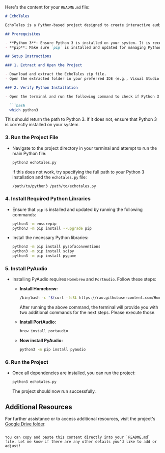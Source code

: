 Here's the content for your `README.md` file:

```markdown
# EchoTales

EchoTales is a Python-based project designed to create interactive audio experiences. This guide will help you set up and run the project on your local machine.

## Prerequisites

- **Python 3**: Ensure Python 3 is installed on your system. It is recommended to have only Python 3 installed to avoid version conflicts.
- **pip**: Make sure `pip` is installed and updated for managing Python packages.

## Setup Instructions

### 1. Extract and Open the Project

- Download and extract the EchoTales zip file.
- Open the extracted folder in your preferred IDE (e.g., Visual Studio Code, PyCharm, IntelliJ).

### 2. Verify Python Installation

- Open the terminal and run the following command to check if Python 3 is installed:

  ```bash
  which python3
  ```

  This should return the path to Python 3. If it does not, ensure that Python 3 is correctly installed on your system.

### 3. Run the Project File

- Navigate to the project directory in your terminal and attempt to run the main Python file:

  ```bash
  python3 echotales.py
  ```

  If this does not work, try specifying the full path to your Python 3 installation and the `echotales.py` file:

  ```bash
  /path/to/python3 /path/to/echotales.py
  ```

### 4. Install Required Python Libraries

- Ensure that `pip` is installed and updated by running the following commands:

  ```bash
  python3 -m ensurepip
  python3 -m pip install --upgrade pip
  ```

- Install the necessary Python libraries:

  ```bash
  python3 -m pip install pysofaconventions
  python3 -m pip install scipy
  python3 -m pip install pygame
  ```

### 5. Install PyAudio

- Installing PyAudio requires `Homebrew` and `PortAudio`. Follow these steps:

  - **Install Homebrew:**

    ```bash
    /bin/bash -c "$(curl -fsSL https://raw.githubusercontent.com/Homebrew/install/HEAD/install.sh)"
    ```

    After running the above command, the terminal will provide you with two additional commands for the next steps. Please execute those.

  - **Install PortAudio:**

    ```bash
    brew install portaudio
    ```

  - **Now install PyAudio:**

    ```bash
    python3 -m pip install pyaudio
    ```

### 6. Run the Project

- Once all dependencies are installed, you can run the project:

  ```bash
  python3 echotales.py
  ```

  The project should now run successfully.

## Additional Resources

For further assistance or to access additional resources, visit the project's [Google Drive folder](https://drive.google.com/drive/u/2/folders/1D2QPpE0jryPb6gfWfCYdPN2_mMINu3ex).
```

You can copy and paste this content directly into your `README.md` file. Let me know if there are any other details you'd like to add or adjust!

